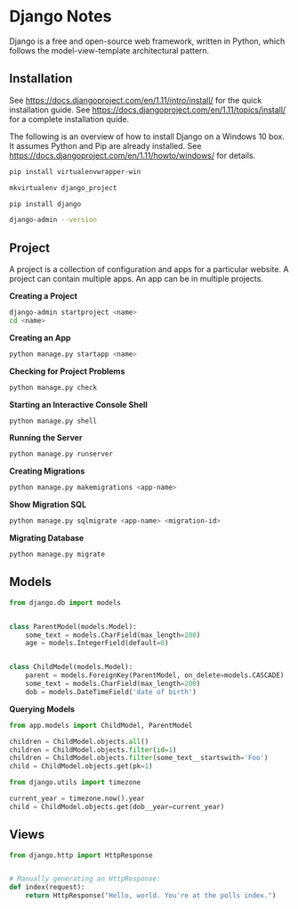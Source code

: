# Django Notes

Django is a free and open-source web framework, written in Python, which
follows the model-view-template architectural pattern.


## Installation

See https://docs.djangoproject.com/en/1.11/intro/install/ for the quick
installation guide.  See
https://docs.djangoproject.com/en/1.11/topics/install/ for a complete
installation quide.

The following is an overview of how to install Django on a Windows 10 box.
It assumes Python and Pip are already installed.  See
https://docs.djangoproject.com/en/1.11/howto/windows/ for details.

```sh
pip install virtualenvwrapper-win
```

```sh
mkvirtualenv django_project
```

```sh
pip install django
```

```sh
django-admin --version
```


## Project

A project is a collection of configuration and apps for a particular website.
A project can contain multiple apps.  An app can be in multiple projects.

**Creating a Project**

```sh
django-admin startproject <name>
cd <name>
```

**Creating an App**

```sh
python manage.py startapp <name>
```

**Checking for Project Problems**

```sh
python manage.py check
```

**Starting an Interactive Console Shell**

```sh
python manage.py shell
```

**Running the Server**

```sh
python manage.py runserver
```

**Creating Migrations**

```sh
python manage.py makemigrations <app-name>
```

**Show Migration SQL**

```sh
python manage.py sqlmigrate <app-name> <migration-id>
```

**Migrating Database**

```sh
python manage.py migrate
```


## Models

```python
from django.db import models


class ParentModel(models.Model):
    some_text = models.CharField(max_length=200)
    age = models.IntegerField(default=0)


class ChildModel(models.Model):
    parent = models.ForeignKey(ParentModel, on_delete=models.CASCADE)
    some_text = models.CharField(max_length=200)
    dob = models.DateTimeField('date of birth')

```

**Querying Models**

```python
from app.models import ChildModel, ParentModel

children = ChildModel.objects.all()
children = ChildModel.objects.filter(id=1)
children = ChildModel.objects.filter(some_text__startswith='Foo')
child = ChildModel.objects.get(pk=1)

from django.utils import timezone

current_year = timezone.now().year
child = ChildModel.objects.get(dob__year=current_year)
```

## Views

```python
from django.http import HttpResponse


# Manually generating an HttpResponse:
def index(request):
    return HttpResponse("Hello, world. You're at the polls index.")

```
